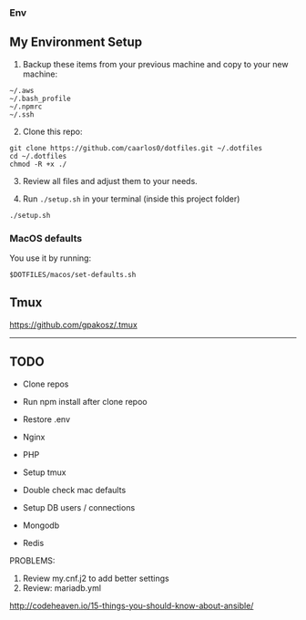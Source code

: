 ### Env

My Environment Setup
---

1. Backup these items from your previous machine and copy to your new machine:

```
~/.aws
~/.bash_profile
~/.npmrc
~/.ssh
```

2. Clone this repo:

```
git clone https://github.com/caarlos0/dotfiles.git ~/.dotfiles
cd ~/.dotfiles
chmod -R +x ./
```

3. Review all files and adjust them to your needs.


4. Run `./setup.sh` in your terminal (inside this project folder)

```
./setup.sh
```


### MacOS defaults

You use it by running:

```
$DOTFILES/macos/set-defaults.sh
```

## Tmux
https://github.com/gpakosz/.tmux


---

## TODO

- Clone repos
- Run npm install after clone repoo
- Restore .env
- Nginx
- PHP

- Setup tmux
- Double check mac defaults
- Setup DB users / connections

- Mongodb
- Redis



PROBLEMS:

1. Review my.cnf.j2 to add better settings
2. Review: mariadb.yml



http://codeheaven.io/15-things-you-should-know-about-ansible/
